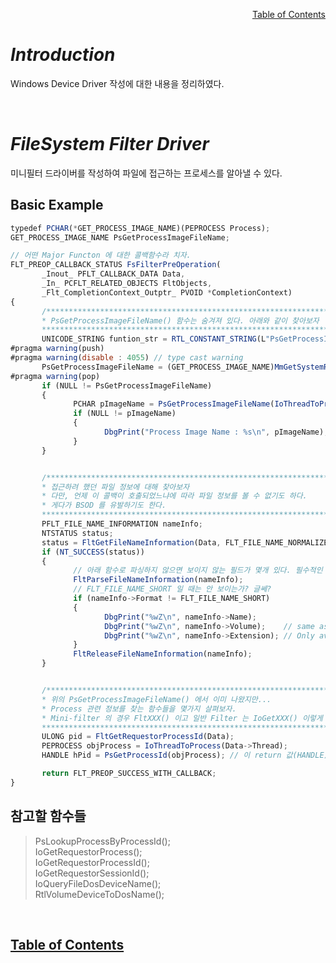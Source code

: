 <p align="right"><a href="https://doexercise.github.io">Table of Contents</a></p>  

# ***Introduction***
Windows Device Driver 작성에 대한 내용을 정리하였다.

<br />

# ***FileSystem Filter Driver***
미니필터 드라이버를 작성하여 파일에 접근하는 프로세스를 알아낼 수 있다.

## Basic Example

```js
typedef PCHAR(*GET_PROCESS_IMAGE_NAME)(PEPROCESS Process);
GET_PROCESS_IMAGE_NAME PsGetProcessImageFileName;

// 어떤 Major Functon 에 대한 콜백함수라 치자.
FLT_PREOP_CALLBACK_STATUS FsFilterPreOperation(
       _Inout_ PFLT_CALLBACK_DATA Data,
       _In_ PCFLT_RELATED_OBJECTS FltObjects,
       _Flt_CompletionContext_Outptr_ PVOID *CompletionContext)
{
       /********************************************************************
       * PsGetProcessImageFileName() 함수는 숨겨져 있다. 아래와 같이 찾아보자
       ********************************************************************/
       UNICODE_STRING funtion_str = RTL_CONSTANT_STRING(L"PsGetProcessImageFileName");
#pragma warning(push)
#pragma warning(disable : 4055) // type cast warning
       PsGetProcessImageFileName = (GET_PROCESS_IMAGE_NAME)MmGetSystemRoutineAddress(&funtion_str);
#pragma warning(pop)
       if (NULL != PsGetProcessImageFileName)
       {
              PCHAR pImageName = PsGetProcessImageFileName(IoThreadToProcess(Data->Thread));
              if (NULL != pImageName)
              {
                     DbgPrint("Process Image Name : %s\n", pImageName); // cmd.exe 이렇게 나온다.
              }
       }


       /********************************************************************
       * 접근하려 했던 파일 정보에 대해 찾아보자
       * 다만, 언제 이 콜백이 호출되었느냐에 따라 파일 정보를 볼 수 없기도 하다.
       * 게다가 BSOD 를 유발하기도 한다.
       ********************************************************************/
       PFLT_FILE_NAME_INFORMATION nameInfo;
       NTSTATUS status;
       status = FltGetFileNameInformation(Data, FLT_FILE_NAME_NORMALIZED, &nameInfo);
       if (NT_SUCCESS(status))
       {
              // 아래 함수로 파싱하지 않으면 보이지 않는 필드가 몇개 있다. 필수적인 사항은 아니다.
              FltParseFileNameInformation(nameInfo);
              // FLT_FILE_NAME_SHORT 일 때는 안 보이는가? 글쎄?
              if (nameInfo->Format != FLT_FILE_NAME_SHORT)
              {
                     DbgPrint("%wZ\n", nameInfo->Name);
                     DbgPrint("%wZ\n", nameInfo->Volume);    // same as FltObjects->Volume
                     DbgPrint("%wZ\n", nameInfo->Extension); // Only available after FltParseFileNameInformation()
              }
              FltReleaseFileNameInformation(nameInfo);
       }


       /********************************************************************
       * 위의 PsGetProcessImageFileName() 에서 이미 나왔지만...
       * Process 관련 정보를 찾는 함수들을 몇가지 살펴보자.
       * Mini-filter 의 경우 FltXXX() 이고 일반 Filter 는 IoGetXXX() 이렇게 되는 듯
       ********************************************************************/
       ULONG pid = FltGetRequestorProcessId(Data);
       PEPROCESS objProcess = IoThreadToProcess(Data->Thread);
       HANDLE hPid = PsGetProcessId(objProcess); // 이 return 값(HANDLE)과 FltGetRequestorProcessId() 의 return 값(ULONG)은 같다

       return FLT_PREOP_SUCCESS_WITH_CALLBACK;
}
```

## 참고할 함수들  
> PsLookupProcessByProcessId();  
> IoGetRequestorProcess();  
> IoGetRequestorProcessId();  
> IoGetRequestorSessionId();  
> IoQueryFileDosDeviceName();  
> RtlVolumeDeviceToDosName();  

<br />

## [**Table of Contents**](../README.md)